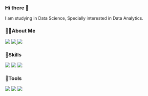 ### Hi there 👋
I am studying in Data Science, Specially interested in Data Analytics.

### 🧑‍💻About Me
<p>
  <img src="https://img.shields.io/badge/bonafatre@gmail.com-EA4335?style=flat-square&logo=Gmail&logoColor=white"/>
  <a href='https://34newlife.tistory.com/' target='_blank'>
    <img src="https://img.shields.io/badge/Blog-09B3AF?style=flat-square&logo=Storyblok&logoColor=white"/>
  </a>
  <a href='https://www.linkedin.com/in/sang-hoon-oh-0410a521a/' target='_blank'>
    <img src="https://img.shields.io/badge/LinkeIn-0A66C2?style=flat-square&logo=LinkedIn&logoColor=white"/>
  </a>
</p>

### 💪Skills  
<p>
  <img src="https://img.shields.io/badge/Python-3776AB?style=flat-square&logo=Python&logoColor=white"/>
  <img src="https://img.shields.io/badge/MySQL-4479A1?style=flat-square&logo=MySQL&logoColor=white"/>
  <img src="https://img.shields.io/badge/TensorFlow-FF6F00?style=flat-square&logo=TensorFlow&logoColor=white"/>
</p>

### 🔨Tools  
<p>
  <img src="https://img.shields.io/badge/Git-F05032?style=flat-square&logo=Git&logoColor=white"/>
  <img src="https://img.shields.io/badge/Notion-000000?style=flat-square&logo=Notion&logoColor=white"/>
  <img src="https://img.shields.io/badge/Tableau-#E97627?style=flat-square&logo=Tableau&logoColor=white"/>
</p>
